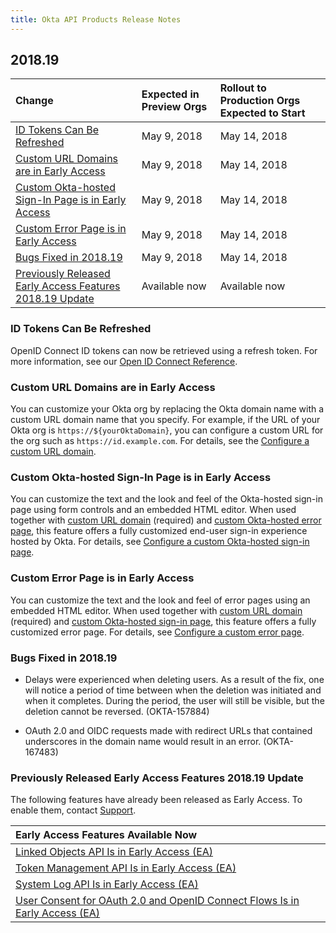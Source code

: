 ```yaml
---
title: Okta API Products Release Notes
---
```


## 2018.19

| Change | Expected in Preview Orgs | Rollout to Production Orgs Expected to Start |
| :---------- | :--------------------------------- | :----------------------------------------------------------- |
| [ID Tokens Can Be Refreshed](#id-tokens-can-be-refreshed)| May 9, 2018 | May 14, 2018 |
| [Custom URL Domains are in Early Access](#custom-url-domains-are-in-early-access)| May 9, 2018 | May 14, 2018 |
| [Custom Okta-hosted Sign-In Page is in Early Access](#custom-okta-hosted-sign-in-page-is-in-early-access)| May 9, 2018 | May 14, 2018 |
| [Custom Error Page is in Early Access](#custom-error-page-is-in-early-access)| May 9, 2018 | May 14, 2018 |
| [Bugs Fixed in 2018.19](#bugs-fixed-in-2018-19) | May 9, 2018 | May 14, 2018 |
| [Previously Released Early Access Features 2018.19 Update](#previously-released-early-access-features-2018-19-update) | Available now | Available now |

### ID Tokens Can Be Refreshed

OpenID Connect ID tokens can now be retrieved using a refresh token. For more information, see our [Open ID Connect Reference](/docs/reference/api/oidc/).

### Custom URL Domains are in Early Access

You can customize your Okta org by replacing the Okta domain name with a custom URL domain name that you specify. For example, if the URL of your Okta org is `https://${yourOktaDomain}`, you can configure a custom URL for the org such as `https://id.example.com`. For details, see the [Configure a custom URL domain](https://help.okta.com/en/prod/okta_help_CSH.htm#ext_custom_url_domain).

### Custom Okta-hosted Sign-In Page is in Early Access

You can customize the text and the look and feel of the Okta-hosted sign-in page using form controls and an embedded HTML editor. When used together with [custom URL domain](https://help.okta.com/en/prod/okta_help_CSH.htm#ext_custom_url_domain) (required) and [custom Okta-hosted error page](/docs/guides/custom-error-pages/overview/), this feature offers a fully customized end-user sign-in experience hosted by Okta. For details, see [Configure a custom Okta-hosted sign-in page](/docs/guides/custom-hosted-signin/overview/).

### Custom Error Page is in Early Access

You can customize the text and the look and feel of error pages using an embedded HTML editor. When used together with [custom URL domain](https://help.okta.com/en/prod/okta_help_CSH.htm#ext_custom_url_domain) (required) and [custom Okta-hosted sign-in page](/docs/guides/custom-hosted-signin/overview/), this feature offers a fully customized error page. For details, see [Configure a custom error page](/docs/guides/custom-error-pages/overview/).

### Bugs Fixed in 2018.19

* Delays were experienced when deleting users. As a result of the fix, one will notice a period of time between when the deletion was initiated and when it completes.  During the period, the user will still be visible, but the deletion cannot be reversed. (OKTA-157884)

* OAuth 2.0 and OIDC requests made with redirect URLs that contained underscores in the domain name would result in an error. (OKTA-167483)

### Previously Released Early Access Features 2018.19 Update

The following features have already been released as Early Access. To enable them, contact [Support](https://support.okta.com/help/open_case).

| Early Access Features Available Now
| :------------------------------------------------- |
| [Linked Objects API Is in Early Access (EA)](#linked-objects-api-in-early-access-ea) |
| [Token Management API Is in Early Access (EA)](#token-management-api-is-in-early-access-ea) |
| [System Log API Is in Early Access (EA)](#system-log-api-is-in-early-access-ea) |
| [User Consent for OAuth 2.0 and OpenID Connect Flows Is in Early Access (EA)](#user-consent-for-oauth-20-and-openid-connect-flows-in-early-availability-ea) |
